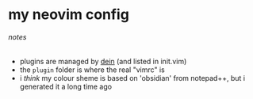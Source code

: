 # my neovim config
###### notes
  - plugins are managed by [dein](https://github.com/Shougo/dein.vim) (and listed in init.vim)
  - the `plugin` folder is where the real "vimrc" is
  - i _think_ my colour sheme is based on 'obsidian' from notepad++, but i generated it a long time ago
